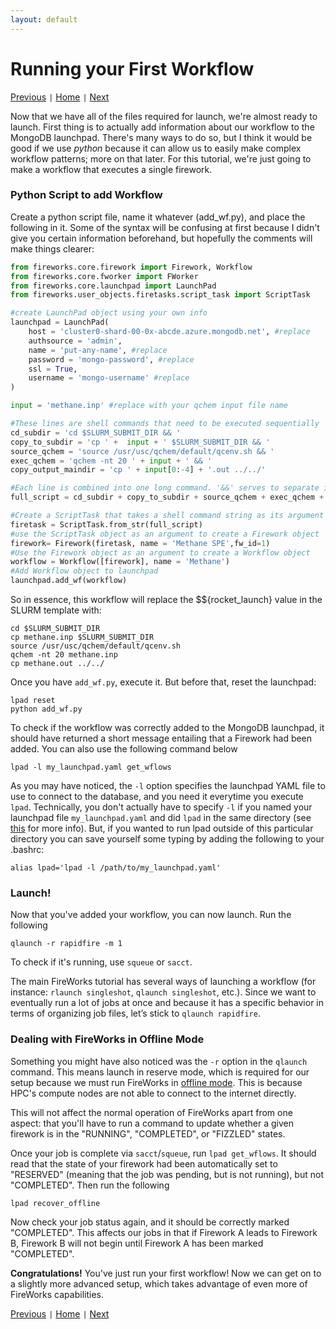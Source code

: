 ```yaml
---
layout: default
---
```


# Running your First Workflow

[Previous](./FW2-Required-Files.html) <code>&#124;</code> [Home](../) <code>&#124;</code> [Next](./FW4-Advanced-Setups.html)

Now that we have all of the files required for launch, we're almost ready to launch. First thing is to actually add information about our workflow to the MongoDB launchpad. There's many ways to do so, but I think it would be good if we use *python* because it can allow us to easily make complex workflow patterns; more on that later. For this tutorial, we're just going to make a workflow that executes a single firework.

### Python Script to add Workflow

Create a python script file, name it whatever (add_wf.py), and place the following in it. Some of the syntax will be confusing at first because I didn't give you certain information beforehand, but hopefully the comments will make things clearer:

```python
from fireworks.core.firework import Firework, Workflow
from fireworks.core.fworker import FWorker
from fireworks.core.launchpad import LaunchPad
from fireworks.user_objects.firetasks.script_task import ScriptTask

#create LaunchPad object using your own info
launchpad = LaunchPad(
    host = 'cluster0-shard-00-0x-abcde.azure.mongodb.net', #replace
    authsource = 'admin',
    name = 'put-any-name', #replace
    password = 'mongo-password', #replace
    ssl = True,
    username = 'mongo-username' #replace
)

input = 'methane.inp' #replace with your qchem input file name

#These lines are shell commands that need to be executed sequentially
cd_subdir = 'cd $SLURM_SUBMIT_DIR && '
copy_to_subdir = 'cp ' +  input + ' $SLURM_SUBMIT_DIR && '
source_qchem = 'source /usr/usc/qchem/default/qcenv.sh && '
exec_qchem = 'qchem -nt 20 ' + input + ' && '
copy_output_maindir = 'cp ' + input[0:-4] + '.out ../../'

#Each line is combined into one long command. '&&' serves to separate individual commands
full_script = cd_subdir + copy_to_subdir + source_qchem + exec_qchem + copy_output_maindir

#Create a ScriptTask that takes a shell command string as its argument
firetask = ScriptTask.from_str(full_script)   
#use the ScriptTask object as an argument to create a Firework object
firework= Firework(firetask, name = 'Methane SPE',fw_id=1)
#Use the Firework object as an argument to create a Workflow object
workflow = Workflow([firework], name = 'Methane')
#Add Workflow object to launchpad
launchpad.add_wf(workflow)
```

So in essence, this workflow will replace the $${rocket_launch} value in the SLURM template with:

```
cd $SLURM_SUBMIT_DIR
cp methane.inp $SLURM_SUBMIT_DIR
source /usr/usc/qchem/default/qcenv.sh
qchem -nt 20 methane.inp
cp methane.out ../../
```

Once you have `add_wf.py`, execute it. But before that, reset the launchpad:

```
lpad reset
python add_wf.py
```

To check if the workflow was correctly added to the MongoDB launchpad, it should have returned a short message entailing that a Firework had been added. You can also use the following command below

```shell
lpad -l my_launchpad.yaml get_wflows
```
As you may have noticed, the `-l` option specifies the launchpad YAML file to use to connect to the database, and you need it everytime you execute `lpad`. Technically, you don't actually have to specify `-l` if you named your launchpad file `my_launchpad.yaml` and did `lpad` in the same directory (see [this](https://materialsproject.github.io/fireworks/queue_tutorial.html#submit-a-job) for more info). But, if you wanted to run lpad outside of this particular directory you can save yourself some typing by adding the following to your .bashrc:

```shell
alias lpad='lpad -l /path/to/my_launchpad.yaml'
```

### Launch!

Now that you've added your workflow, you can now launch. Run the following
```
qlaunch -r rapidfire -m 1
```
To check if it's running, use `squeue` or `sacct`.

The main FireWorks tutorial has several ways of launching a workflow (for instance: `rlaunch singleshot`, `qlaunch singleshot`, etc.). Since we want to eventually run a lot of jobs at once and because it has a specific behavior in terms of organizing job files, let’s stick to `qlaunch rapidfire`.

### Dealing with FireWorks in Offline Mode
Something you might have also noticed was the `-r` option in the `qlaunch` command. This means launch in reserve mode, which is required for our setup because we must run FireWorks in [offline mode](https://materialsproject.github.io/fireworks/offline_tutorial.html). This is because HPC's compute nodes are not able to connect to the internet directly.

This will not affect the normal operation of FireWorks apart from one aspect: that you'll have to run a command to update whether a given firework is in the "RUNNING", "COMPLETED", or "FIZZLED" states.  

Once your job is complete via `sacct`/`squeue`, run `lpad get_wflows`. It should read that the state of your firework had been automatically set to "RESERVED" (meaning that the job was pending, but is not running), but not "COMPLETED". Then run the following

```
lpad recover_offline
```

Now check your job status again, and it should be correctly marked "COMPLETED". This affects our jobs in that if Firework A leads to Firework B, Firework B will not begin until Firework A has been marked "COMPLETED".

**Congratulations!** You've just run your first workflow! Now we can get on to a slightly more advanced setup, which takes advantage of even more of FireWorks capabilities.


[Previous](./FW2-Required-Files.html) <code>&#124;</code> [Home](../) <code>&#124;</code> [Next](./FW4-Advanced-Setups.html)
